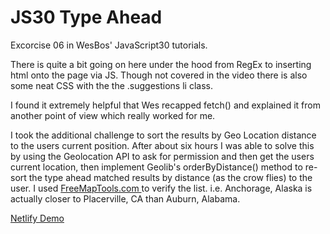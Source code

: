 # JS30 Type Ahead
Excorcise 06 in WesBos' JavaScript30 tutorials. 

There is quite a bit going on here under the hood from RegEx to inserting html onto the page via JS. Though not covered in the video there is also some neat CSS with the the .suggestions li class. 

I found it extremely helpful that Wes recapped fetch() and explained it from another point of view which really worked for me. 

I took the additional challenge to sort the results by Geo Location distance to the users current position. After about six hours I was able to solve this by using the Geolocation API to ask for permission and then get the users current location, then implement Geolib's orderByDistance() method to re-sort the type ahead matched results by distance (as the crow flies) to the user. I used <a href="https://www.freemaptools.com/how-far-is-it-between.htm"> FreeMapTools.com </a> to verify the list. i.e. Anchorage, Alaska is actually closer to Placerville, CA than Auburn, Alabama. 

<a href="https://nikrowedevjs30-type-ahead.netlify.app/"> Netlify Demo </a>